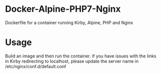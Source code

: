 # Docker-Alpine-PHP7-Nginx
Dockerfile for a container running Kirby, Alpine, PHP and Nginx

# Usage
Build an image and then run the container. If you have issues with the links in Kirby redirecting to localhost, please update the server name in /etc/nginx/conf.d/default.conf
